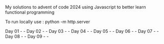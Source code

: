 My solutions to advent of code 2024
using Javascript to better learn functional programming

To run locally use :
python -m http.server

Day 01 - -
Day 02 - -
Day 03 - -
Day 04 - -
Day 05 - -
Day 06 - -
Day 07 - -
Day 08 - -
Day 09 - -
